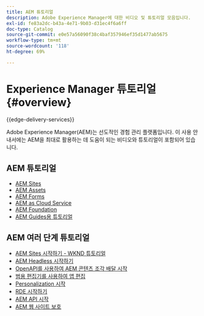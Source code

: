 ```yaml
---
title: AEM 튜토리얼
description: Adobe Experience Manager에 대한 비디오 및 튜토리얼 모음입니다.
exl-id: fe83a2dc-b43a-4e71-9b03-d31ec4f6a6ff
doc-type: Catalog
source-git-commit: e0e57a56090f38c4baf357946ef35d1477ab5675
workflow-type: tm+mt
source-wordcount: '118'
ht-degree: 69%

---
```


# Experience Manager 튜토리얼 {#overview}

{{edge-delivery-services}}

Adobe Experience Manager(AEM)는 선도적인 경험 관리 플랫폼입니다. 이 사용 안내서에는 AEM을 최대로 활용하는 데 도움이 되는 비디오와 튜토리얼이 포함되어 있습니다.

## AEM 튜토리얼

+ [AEM Sites](https://experienceleague.adobe.com/docs/experience-manager-learn/sites/overview.html)
+ [AEM Assets](https://experienceleague.adobe.com/docs/experience-manager-learn/assets/overview.html)
+ [AEM Forms](https://experienceleague.adobe.com/docs/experience-manager-learn/forms/overview.html)
+ [AEM as Cloud Service](https://experienceleague.adobe.com/docs/experience-manager-learn/cloud-service/overview.html)
+ [AEM Foundation](https://experienceleague.adobe.com/docs/experience-manager-learn/foundation/overview.html)
+ [AEM Guides용 튜토리얼](https://experienceleague.adobe.com/docs/experience-manager-guides-learn/tutorials/overview.html)

## AEM 여러 단계 튜토리얼

+ [AEM Sites 시작하기 - WKND 튜토리얼](https://experienceleague.adobe.com/docs/experience-manager-learn/getting-started-wknd-tutorial-develop/overview.html)
+ [AEM Headless 시작하기](https://experienceleague.adobe.com/docs/experience-manager-learn/getting-started-with-aem-headless/overview.html)
+ [OpenAPI를 사용하여 AEM 콘텐츠 조각 배달 시작](https://experienceleague.adobe.com/en/docs/experience-manager-learn/getting-started-with-aem-headless/open-api/basic/overview)
+ [범용 편집기를 사용하여 앱 편집](https://experienceleague.adobe.com/ko/docs/experience-manager-learn/cloud-service/developing/universal-editor/react-app-editing/overview)
+ [Personalization 시작](https://experienceleague.adobe.com/en/docs/experience-manager-learn/cloud-service/personalization/overview)
+ [RDE 시작하기](https://experienceleague.adobe.com/en/docs/experience-manager-learn/cloud-service/developing/rde/overview)
+ [AEM API 시작](https://experienceleague.adobe.com/en/docs/experience-manager-learn/cloud-service/aem-apis/overview)
+ [AEM 웹 사이트 보호](https://experienceleague.adobe.com/ko/docs/experience-manager-learn/cloud-service/security/traffic-filter-and-waf-rules/overview)
